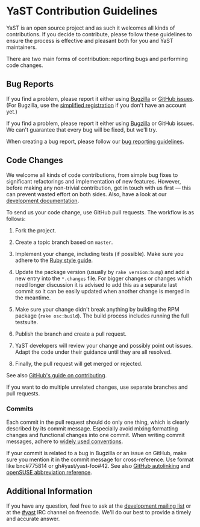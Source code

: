 YaST Contribution Guidelines
============================

YaST is an open source project and as such it welcomes all kinds of
contributions. If you decide to contribute, please follow these guidelines to
ensure the process is effective and pleasant both for you and YaST maintainers.

There are two main forms of contribution: reporting bugs and performing code
changes.

Bug Reports
-----------

If you find a problem, please report it either using
[Bugzilla](https://bugzilla.suse.com/enter_bug.cgi?format=guided&product=openSUSE+Factory&component=YaST2)
or [GitHub issues](../../issues). (For Bugzilla, use the [simplified
registration](https://secure-www.novell.com/selfreg/jsp/createSimpleAccount.jsp)
if you don't have an account yet.)

If you find a problem, please report it either using
[Bugzilla](https://bugzilla.suse.com/) or GitHub issues. We can't guarantee
that every bug will be fixed, but we'll try.

When creating a bug report, please follow our [bug reporting
guidelines](http://en.opensuse.org/openSUSE:Report_a_YaST_bug).

Code Changes
------------

We welcome all kinds of code contributions, from simple bug fixes to significant
refactorings and implementation of new features. However, before making any
non-trivial contribution, get in touch with us first — this can prevent wasted
effort on both sides. Also, have a look at our [development
documentation](http://en.opensuse.org/openSUSE:YaST_development).

To send us your code change, use GitHub pull requests. The workflow is as
follows:

  1. Fork the project.

  2. Create a topic branch based on `master`.

  3. Implement your change, including tests (if possible). Make sure you adhere
     to the [Ruby style
     guide](https://github.com/SUSE/style-guides/blob/master/Ruby.md).

  4. Update the package version (usually by `rake version:bump`) and add
     a new entry into the `*.changes` file. For bigger changes or changes which
     need longer discussion it is advised to add this as a separate last commit
     so it can be easily updated when another change is merged in the meantime.

  5. Make sure your change didn't break anything by building the RPM package
     (`rake osc:build`). The build process includes running the full testsuite.

  6. Publish the branch and create a pull request.

  7. YaST developers will review your change and possibly point out issues.
     Adapt the code under their guidance until they are all resolved.

  8. Finally, the pull request will get merged or rejected.

See also [GitHub's guide on
contributing](https://help.github.com/articles/fork-a-repo).

If you want to do multiple unrelated changes, use separate branches and pull
requests.

### Commits

Each commit in the pull request should do only one thing, which is clearly
described by its commit message. Especially avoid mixing formatting changes and
functional changes into one commit. When writing commit messages, adhere to
[widely used
conventions](http://tbaggery.com/2008/04/19/a-note-about-git-commit-messages.html).

If your commit is related to a bug in Bugzilla or an issue on GitHub, make sure
you mention it in the commit message for cross-reference. Use format like
bnc#775814 or gh#yast/yast-foo#42. See also [GitHub
autolinking](https://help.github.com/articles/github-flavored-markdown#references)
and [openSUSE abbreviation
reference](http://en.opensuse.org/openSUSE:Packaging_Patches_guidelines#Current_set_of_abbreviations).

Additional Information
----------------------

If you have any question, feel free to ask at the [development mailing
list](http://lists.opensuse.org/yast-devel/) or at the
[#yast](http://webchat.freenode.net/?channels=%23yast) IRC channel on freenode.
We'll do our best to provide a timely and accurate answer.

